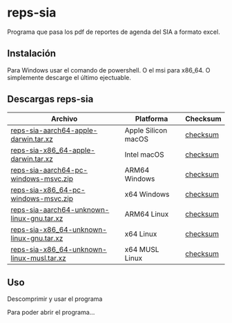 # reps-sia



Programa que pasa los pdf de reportes de agenda del SIA a formato excel.

## Instalación

Para Windows usar el comando de powershell. O el msi para x86_64.
O simplemente descarge el último ejectuable.

## Descargas reps-sia

|  Archivo  | Platforma | Checksum |
|--------|----------|----------|
| [reps-sia-aarch64-apple-darwin.tar.xz](https://github.com/jovillarrealm/reps-sia/releases/download/v0.4.2/reps-sia-aarch64-apple-darwin.tar.xz) | Apple Silicon macOS | [checksum](https://github.com/jovillarrealm/reps-sia/releases/download/v0.4.2/reps-sia-aarch64-apple-darwin.tar.xz.sha256) |
| [reps-sia-x86_64-apple-darwin.tar.xz](https://github.com/jovillarrealm/reps-sia/releases/download/v0.4.2/reps-sia-x86_64-apple-darwin.tar.xz) | Intel macOS | [checksum](https://github.com/jovillarrealm/reps-sia/releases/download/v0.4.2/reps-sia-x86_64-apple-darwin.tar.xz.sha256) |
| [reps-sia-aarch64-pc-windows-msvc.zip](https://github.com/jovillarrealm/reps-sia/releases/download/v0.4.2/reps-sia-aarch64-pc-windows-msvc.zip) | ARM64 Windows | [checksum](https://github.com/jovillarrealm/reps-sia/releases/download/v0.4.2/reps-sia-aarch64-pc-windows-msvc.zip.sha256) |
| [reps-sia-x86_64-pc-windows-msvc.zip](https://github.com/jovillarrealm/reps-sia/releases/download/v0.4.2/reps-sia-x86_64-pc-windows-msvc.zip) | x64 Windows | [checksum](https://github.com/jovillarrealm/reps-sia/releases/download/v0.4.2/reps-sia-x86_64-pc-windows-msvc.zip.sha256) |
| [reps-sia-aarch64-unknown-linux-gnu.tar.xz](https://github.com/jovillarrealm/reps-sia/releases/download/v0.4.2/reps-sia-aarch64-unknown-linux-gnu.tar.xz) | ARM64 Linux | [checksum](https://github.com/jovillarrealm/reps-sia/releases/download/v0.4.2/reps-sia-aarch64-unknown-linux-gnu.tar.xz.sha256) |
| [reps-sia-x86_64-unknown-linux-gnu.tar.xz](https://github.com/jovillarrealm/reps-sia/releases/download/v0.4.2/reps-sia-x86_64-unknown-linux-gnu.tar.xz) | x64 Linux | [checksum](https://github.com/jovillarrealm/reps-sia/releases/download/v0.4.2/reps-sia-x86_64-unknown-linux-gnu.tar.xz.sha256) |
| [reps-sia-x86_64-unknown-linux-musl.tar.xz](https://github.com/jovillarrealm/reps-sia/releases/download/v0.4.2/reps-sia-x86_64-unknown-linux-musl.tar.xz) | x64 MUSL Linux | [checksum](https://github.com/jovillarrealm/reps-sia/releases/download/v0.4.2/reps-sia-x86_64-unknown-linux-musl.tar.xz.sha256) |

## Uso

Descomprimir y usar el programa

Para poder abrir el programa...
